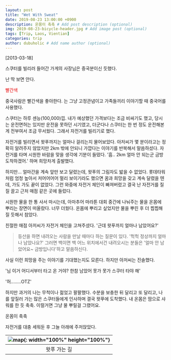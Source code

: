 ```yaml
---
layout: post
title: "Wet With Sweat"
date: 2019-08-23 13:00:00 +0900
description: 온몸이 축축 # Add post description (optional)
img: 2019-08-23-bicycle-header.jpg # Add image post (optional)
tags: [Trip, Laos, Vientian]
categories: trip
author: dubuholic # Add name author (optional)
---
```



[2013-03-18] 

스쿠터를 빌리러 들어간 가게의 사장님은 중국분이신 듯했다.  

난 딱 보면 안다.  

<p class="page-quote"><span style="color:#e80003">빨간색</span></p>

중국사람은 빨간색을 좋아한다. 는 그냥 고정관념이고 가족들끼리 이야기할 때 중국어를 사용했다.

스쿠터는 하루 센능(100,000)낍. 내가 예상했던 가격보다는 조금 비싸기도 했고, 당시는 운전면허는 있지만 운전을 못하던 시기였고, 
더군다나 스쿠터는 한 번 정도 운전해본게 전부여서 조금 무서웠다. 그래서 자전거를 빌리기로 했다.  

자전거를 빌리면서 왓푸까지는 얼마나 걸리는지 물어보았다. 
아저씨가 몇 분이라고는 정확히 알려주지 않았지만 2km 밖에 안되니 가깝다는 이야기를 반복해서 말씀하셨다. 자전거를 타며 시원한 바람을 맞을 생각에 기분이 들떴다. 
'흠.. 2km 얼마 안 되는군 금방 도착하겠어.' 하며 희망차게 출발했다.  

하지만... 얼마간을 계속 앞만 보고 달렸는데, 왓푸의 그림자도 밟을 수 없었다. 
롯데타워처럼 엄청 높아서 저어어어어 멀리 보이기라도 했으면 꿈과 희망을 갖고 계속 달렸을 텐데, 가도 가도 끝이 없었다. 그런 와중에 자전거 체인이 빠져버렸고 결국 난 자전거를 질질 
끌고 근처 매점 같은 곳에 들렀다.   

시원한 물을 한 통 사서 마시는데, 아마추어 마라톤 대회 중간에 나눠주는 물을 온몸에 뿌리는 장면이 떠올랐다. 너무 더웠다. 
온몸에 뿌리고 싶었지만 물을 뿌린 후 더 찝찝해질 듯해서 참았다.  

친절한 매점 아저씨가 자전거 체인을 고쳐주셨다. '근데 왓푸까지 얼마나 남았어요?'   

> 등산을 하면 내려오는 사람을 만날 때마다 하는 질문이 있다. '헉헉 정상까지 얼마나 남았나요?' 그러면 백이면 백 어느 위치에서건 내려오시는 분들은 '얼마 안 남았어요~ 
> 금방입니다'하고 말씀하신다.  

사실 이런 희망을 주는 이야기를 기대했는지도 모른다. 하지만 아저씨는 진솔했다.   

'님 이거 어디서부터 타고 온 거야? 한참 남았어 못가 못가 스쿠터 타야 해'   

'허........OTZ'   

하지만 과거의 나는 무척이나 젊었고 팔팔했다. 수분을 보충한 뒤 달리고 또 달리고, 나를 앞질러 가는 많은 스쿠터들에게 인사하며 결국 왓푸에 도착했다. 
내 온몸은 땀으로 샤워를 한 듯 축축. 이럴거면 그냥 물 뿌릴걸 그랬어요.   

<p class="page-quote">온몸이 축축</p>   

자전거를 대충 세워둔 후 그늘 아래에 주저앉았다.    


| ![map]({{site.baseurl}}/assets/img/2019-08-23-bicycle.jpg "왓푸 가는 길"){: width="100%" height="100%"} |
| :--: |
| 왓푸 가는 길 |